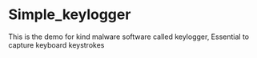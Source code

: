# Simple_keylogger
This is the demo for kind malware software called keylogger, Essential to capture keyboard keystrokes 
